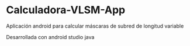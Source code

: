 # Calculadora-VLSM-App
Aplicación android para calcular máscaras de subred de longitud variable

Desarrollada con android studio java
